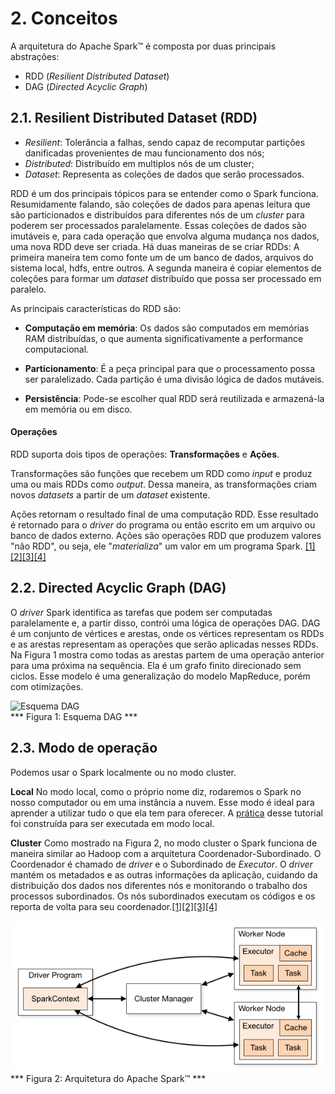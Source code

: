 # 2. Conceitos

A arquitetura do Apache Spark™ é composta por duas principais abstrações:
* RDD (*Resilient Distributed Dataset*)
* DAG (*Directed Acyclic Graph*)

## 2.1. Resilient Distributed Dataset (RDD)
* *Resilient*: Tolerância a falhas, sendo capaz de recomputar partições danificadas provenientes de mau funcionamento dos nós;
* *Distributed*: Distribuído em multiplos nós de um cluster;
* *Dataset*: Representa as coleções de dados que serão processados. 

RDD é um dos principais tópicos para se entender como o Spark funciona. 
Resumidamente falando, são coleções de dados para apenas leitura que são particionados e distribuídos para diferentes nós de um *cluster* para poderem ser processados paralelamente. Essas coleções de dados são imutáveis e, para cada operação que envolva alguma mudança nos dados, uma nova RDD deve ser criada.
Há duas maneiras de se criar RDDs:
A primeira maneira tem como fonte um de um banco de dados, arquivos do sistema local, hdfs, entre outros.
A segunda maneira é copiar elementos de coleções para formar um *dataset* distribuído que possa ser processado em paralelo.

As principais características do RDD são:
* **Computação em memória**: Os dados são computados em memórias RAM distribuídas, o que aumenta significativamente a performance computacional. 

* **Particionamento**: É a peça principal para que o processamento possa ser paralelizado. Cada partição é uma divisão lógica de dados mutáveis.

* **Persistência**: Pode-se escolher qual RDD será reutilizada e armazená-la em memória ou em disco.

#### Operações
RDD suporta dois tipos de operações: **Transformações** e **Ações**.

Transformações são funções que recebem um RDD como *input* e produz uma ou mais RDDs como *output*. Dessa maneira, as transformações criam novos *datasets* a partir de um *dataset* existente.

Ações retornam o resultado final de uma computação RDD. Esse resultado é retornado para o *driver* do programa ou então escrito em um arquivo ou banco de dados externo. Ações são operações RDD que produzem valores "não RDD", ou seja, ele "*materializa*" um valor em um programa Spark. [[1]](https://spark.apache.org/docs/latest/rdd-programming-guide.html)[[2]](https://www.educba.com/rdd-in-spark/)[[3]](https://obstkel.com/apache-spark-concepts)[[4]](https://towardsdatascience.com/spark-71d0bc25a9ba)


## 2.2. Directed Acyclic Graph (DAG)
O *driver* Spark identifica as tarefas que podem ser computadas paralelamente e, a partir disso, contrói uma lógica de operações DAG.
DAG é um conjunto de vértices e arestas, onde os vértices representam os RDDs e as arestas representam as operações que serão aplicadas nesses RDDs. Na Figura 1 mostra como todas as arestas partem de uma operação anterior para uma próxima na sequência. 
Ela é um grafo finito direcionado sem ciclos. Esse modelo é uma generalização do modelo MapReduce, porém com otimizações.

![Esquema DAG](https://external-content.duckduckgo.com/iu/?u=https%3A%2F%2Ftse1.mm.bing.net%2Fth%3Fid%3DOIP.3QbSKq1YI0rTGlVGnM3WGgHaD4%26pid%3DApi&f=1)  
*** Figura 1: Esquema DAG ***

## 2.3. Modo de operação
Podemos usar o Spark localmente ou no modo cluster.

**Local**
No modo local, como o próprio nome diz, rodaremos o Spark no nosso computador ou em uma instância a nuvem. Esse modo é ideal para aprender a utilizar tudo o que ela tem para oferecer. A [prática](./prática.md) desse tutorial foi construída para ser executada em modo local.

**Cluster**
Como mostrado na Figura 2, no modo cluster o Spark funciona de maneira similar ao Hadoop com a arquitetura Coordenador-Subordinado. O Coordenador é chamado de *driver* e o Subordinado de *Executor*.
O *driver* mantém os metadados e as outras informações da aplicação, cuidando da distribuição dos dados nos diferentes nós e monitorando o trabalho dos processos subordinados.
Os nós subordinados executam os códigos e os reporta de volta para seu coordenador.[[1]](https://spark.apache.org/docs/latest/rdd-programming-guide.html)[[2]](https://www.educba.com/rdd-in-spark/)[[3]](https://obstkel.com/apache-spark-concepts)[[4]](https://towardsdatascience.com/spark-71d0bc25a9ba)

![Arquitetura Spark](/img/spark_arch.png)  
*** Figura 2: Arquitetura do Apache Spark™ ***